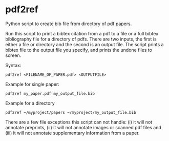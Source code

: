 pdf2ref
=======

Python script to create bib file from directory of pdf papers.

Run this script to print a bibtex citation from a pdf to a file or a full bibtex bibliography file for a directory of pdfs. There are two inputs, the first is either a file or directory and the second is an output file. The script prints a bibtex file to the output file you specify, and prints the undone files to screen. 

Syntax:

    pdf2ref <FILENAME_OF_PAPER.pdf> <OUTPUTFILE>

Example for single paper:

    pdf2ref my_paper.pdf my_output_file.bib

Example for a directory

    pdf2ref ~/myproject/papers ~/myproject/my_output_file.bib


There are a few file exceptions this script can not handle: (i) it will not annotate preprints, (ii) it will not annotate images or scanned pdf files and (iii) it will not annotate supplementary information from a paper.

